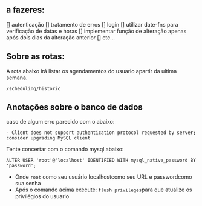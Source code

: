 ## a fazeres:
[] autenticação
[] tratamento de erros
[] login
[] utilizar date-fns para verificação de datas e horas
[] implementar função de alteração apenas após dois dias da alteração anterior
[] etc...

## Sobre as rotas:
A rota abaixo irá listar os agendamentos do usuario apartir da ultima semana.

    /scheduling/historic

## Anotações sobre o banco de dados

caso de algum erro parecido com o abaixo:
    
    - Client does not support authentication protocol requested by server; consider upgrading MySQL client
Tente concertar com o comando mysql abaixo:

```ALTER USER 'root'@'localhost' IDENTIFIED WITH mysql_native_password BY 'password';```
    
- Onde ```root``` como seu usuário localhostcomo seu URL e passwordcomo sua senha
- Após o comando acima execute: ```flush privileges```para que atualize os privilégios do usuario